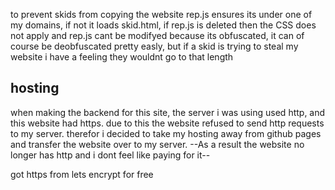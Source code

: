 to prevent skids from copying the website rep.js ensures its under one of my domains, if not it loads skid.html, if rep.js is deleted then the CSS does not apply and rep.js cant be modifyed because its obfuscated, it can of course be deobfuscated pretty easly, but if a skid is trying to steal my website i have a feeling they wouldnt go to that length
## hosting

when making the backend for this site, the server i was using used http, and this website had https. due to this the website refused to send http requests to my server. therefor i decided to take my hosting away from github pages and transfer the website over to my server. --As a result the website no longer has http and i dont feel like paying for it--

got https from lets encrypt for free
